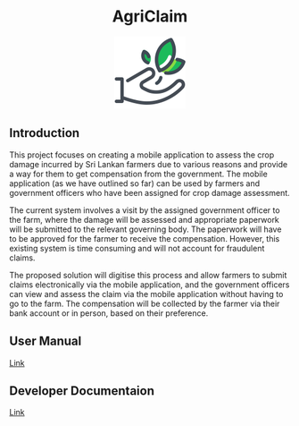 <h1 align="center">AgriClaim</h1>

<p align="center">
 <img src="https://github.com/binoyPeries/AgriClaim/blob/master/assets/images/app-logo-128.svg?raw=true"
    alt="AgriClaim Logo" height="128"/>
</p>

## Introduction

This project focuses on creating a mobile application to assess the crop damage incurred by Sri Lankan farmers due to various reasons and provide a way for them to get compensation from the government. The mobile application (as we have outlined so far) can be used by farmers and government officers who have been assigned for crop damage assessment.

The current system involves a visit by the assigned government officer to the farm, where the damage will be assessed and appropriate paperwork will be submitted to the relevant governing body. The paperwork will have to be approved for the farmer to receive the compensation. However, this existing system is time consuming and will not account for fraudulent claims.

The proposed solution will digitise this process and allow farmers to submit claims electronically via the mobile application, and the government officers can view and assess the claim via the mobile application without having to go to the farm. The compensation will be collected by the farmer via their bank account or in person, based on their preference.

## User Manual
[Link](https://drive.google.com/file/d/1T1hDRIHtiwRSXUST1M3uWAd5T_ACz_nq/view?usp=sharing)

## Developer Documentaion
[Link](https://drive.google.com/file/d/10t7_TIyoKF8nHaDRYjI-e1l6gBrID1pY/view?usp=sharing)
